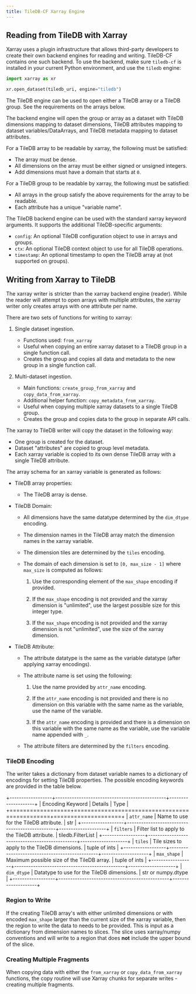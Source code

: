 ```yaml
---
title: TileDB-CF Xarray Engine
---
```



## Reading from TileDB with Xarray

Xarray uses a plugin infrastructure that allows third-party developers to create their own backend engines for reading and writing. TileDB-CF contains one such backend. To use the backend, make sure `tiledb-cf` is installed in your current Python environment, and use the `tiledb` engine:


```python
import xarray as xr

xr.open_dataset(tiledb_uri, engine="tiledb")
```

The TileDB engine can be used to open either a TileDB array or a TileDB group. See the requirements on the arrays below.

The backend engine will open the group or array as a dataset with TileDB dimensions mapping to dataset dimensions, TileDB attributes mapping to dataset variables/DataArrays, and TileDB metadata mapping to dataset attributes.


For a TileDB array to be readable by xarray, the following must be satisfied:

* The array must be dense.
* All dimensions on the array must be either signed or unsigned integers.
* Add dimensions must have a domain that starts at `0`.

For a TileDB group to be readable by xarray, the following must be satisfied:

* All arrays in the group satisfy the above requirements for the array to be readable.
* Each attribute has a unique "variable name".

The TileDB backend engine can be used with the standard xarray keyword arguments. It supports the additional TileDB-specific arguments:

* `config`: An optional TileDB configuration object to use in arrays and groups.
* `ctx`: An optional TileDB context object to use for all TileDB operations.
* `timestamp`: An optional timestamp to open the TileDB array at (not supported on groups).


## Writing from Xarray to TileDB

The xarray writer is stricter than the xarray backend engine (reader). While the reader will attempt to open arrays with multiple attributes, the xarray writer only creates arrays with one attribute per name.

There are two sets of functions for writing to xarray:

1. Single dataset ingestion.

    * Functions used: `from_xarray`
    * Useful when copying an entire xarray dataset to a TileDB group in a single function call.
    * Creates the group and copies all data and metadata to the new group in a single function call.

2. Multi-dataset ingestion.

    * Main functions: `create_group_from_xarray` and `copy_data_from_xarray`.
    * Additional helper function: `copy_metadata_from_xarray`.
    * Useful when copying multiple xarray datasets to a single TileDB group.
    * Creates the group and copies data to the group in separate API calls.

The xarray to TileDB writer will copy the dataset in the following way:

* One group is created for the dataset.
* Dataset "attributes" are copied to group level metadata.
* Each xarray variable is copied to its own dense TileDB array with a single TileDB attribute.

The array schema for an xarray variable is generated as follows:

* TileDB array properties:

  - The TileDB array is dense.

* TileDB Domain:

  - All dimensions have the same datatype determined by the `dim_dtype` encoding.

  - The dimension names in the TileDB array match the dimension names in the xarray variable.

  - The dimension tiles are determined by the `tiles` encoding.

  - The domain of each dimension is set to `[0, max_size - 1]` where `max_size` is computed as follows:

    1. Use the corresponding element of the  `max_shape` encoding if provided.

    2. If the `max_shape` encoding is not provided and the xarray dimension is "unlimited", use the largest possible size for this integer type.

    3. If the `max_shape` encoding is not provided and the xarray dimension is not "unlimited", use the size of the xarray dimension.

* TileDB Attribute:

  - The attribute datatype is the same as the variable datatype (after applying xarray encodings).

  - The attribute name is set using the following:

    1. Use the name provided by `attr_name` encoding.

    2. If the `attr_name` encoding is not provided and there is no dimension on this variable with the same name as the variable, use the name of the variable.

    3. If the `attr_name` encoding is provided and there is a dimension on this variable with the same name as the variable, use the variable name appended with `_`.

  - The attribute filters are determined by the `filters` encoding.



### TileDB Encoding

The writer takes a dictionary from dataset variable names to a dictionary of encodings for setting TileDB properties. The possible encoding keywords are provided in the table below.

+------------------+-----------------------------------------------+--------------------+
| Encoding Keyword | Details                                       | Type               |
+==================+===============================================+====================+
| `attr_name`      | Name to use for the TileDB attribute.         | str                |
+------------------+-----------------------------------------------+--------------------+
| `filters`        | Filter list to apply to the TileDB attribute. | tiledb.FilterList  |
+------------------+-----------------------------------------------+--------------------+
| `tiles`          | Tile sizes to apply to the TileDB dimensions. | tuple of ints      |
+------------------+-----------------------------------------------+--------------------+
| `max_shape`      | Maximum possible size of the TileDB array.    | tuple of ints      |
+------------------+-----------------------------------------------+--------------------+
| `dim_dtype`      | Datatype to use for the TileDB dimensions.    | str or numpy.dtype |
+------------------+-----------------------------------------------+--------------------+


### Region to Write

If the creating TileDB array's with either unlimited dimensions or with encoded `max_shape` larger than the current size of the xarray variable, then the region to write the data to needs to be provided. This is input as a dictionary from dimension names to slices. The slice uses xarray/numpy conventions and will write to a region that does **not** include the upper bound of the slice.


### Creating Multiple Fragments

When copying data with either the `from_xarray` or `copy_data_from_xarray` functions, the copy routine will use Xarray chunks for separate writes - creating multiple fragments.
